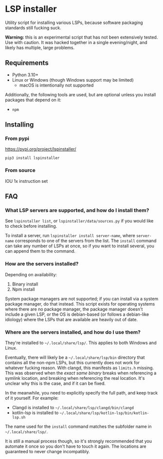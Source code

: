 # LSP installer

Utility script for installing various LSPs, because software packaging standards still fucking suck.

**Warning:** this is an experimental script that has not been extensively tested. Use with caution. It was hacked together in a single evening/night, and likely has multiple, large problems.

## Requirements

* Python 3.10+
* Linux or Windows (though Windows support may be limited)
    * macOS is intentionally not supported

Additionally, the following tools are used, but are optional unless you install packages that depend on it:

* `npm`

## Installing

### From pypi
https://pypi.org/project/lspinstaller/
```
pip3 install lspinstaller
```

### From source
IOU 1x instruction set

## FAQ

### What LSP servers are supported, and how do I install them?

See `lspinstaller list`, or `lspinstaller/data/sources.py` if you would like to check before installing.

To install a server, run `lspinstaller install server-name`, where `server-name` corresponds to one of the servers from the list. The `install` command can take any number of LSPs at once, so if you want to install several, you can append them to the command.

### How are the servers installed?

Depending on availability:

1. Binary install
2. Npm install

System package managers are not supported; if you can install via a system package manager, do that instead. This script exists for operating systems where there are no package manager, the package manager doesn't include a given LSP, or the OS is debian-based (or follows a debian-like idiology) where the LSPs that are available are heavily out of date. 


### Where are the servers installed, and how do I use them?

They're installed to `~/.local/share/lsp/`. This applies to both Windows and Linux.

Eventually, there will likely be a `~/.local/share/lsp/bin` directory that contains all the non-npm LSPs, but  this currently does not work for whatever fucking reason. With clangd, this manifests as `limits.h` missing. This was observed when the _exact same binary_ breaks when referencing a symlink location, and breaking when referencing the real location. It's unclear why this is the case, and if it can be fixed.

In the meanwhile, you need to explicitly specify the full path, and keep track of it yourself. For example:

* Clangd is installed to `~/.local/share/lsp/clangd/bin/clangd`
* kotlin-lsp is installed to `~/.local/share/lsp/kotlin-lsp/bin/kotlin-lsp.sh`

The name used for the `install` command matches the subfolder name in `~/.local/share/lsp/`.

It is still a manual process though, so it's strongly recommended that you automate it once so you don't have to touch it again. The locations are guaranteed to never change incompatibly.

